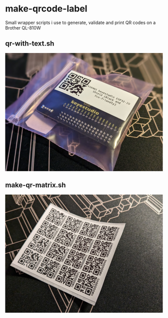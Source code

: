 # make-qrcode-label
Small wrapper scripts i use to generate, validate and print QR codes on a Brother QL-810W

## qr-with-text.sh
![Image example of output from qr-with-text.sh](.github/qr-with-text.sh-example.jpg)

## make-qr-matrix.sh
![Image example of output from make-qr-matrix.sh](.github/make-qr-matrix.sh-example.jpg)
